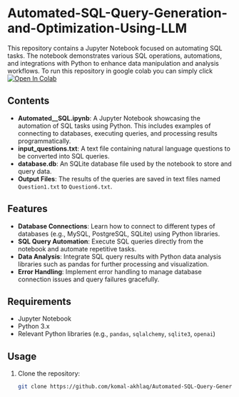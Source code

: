 # Automated-SQL-Query-Generation-and-Optimization-Using-LLM

This repository contains a Jupyter Notebook focused on automating SQL tasks. The notebook demonstrates various SQL operations, automations, and integrations with Python to enhance data manipulation and analysis workflows. To run this repository in google colab you can simply click <a target="_blank" href="https://colab.research.google.com/github/komal-akhlaq/Automated-SQL-Query-Generation-and-Optimization-Using-LLM/blob/main/Automated__SQL.ipynb" target='_blank'>
  <img src="https://colab.research.google.com/assets/colab-badge.svg" alt="Open In Colab"/>
</a>

## Contents

- **Automated__SQL.ipynb**: A Jupyter Notebook showcasing the automation of SQL tasks using Python. This includes examples of connecting to databases, executing queries, and processing results programmatically.
- **input_questions.txt**: A text file containing natural language questions to be converted into SQL queries.
- **database.db**: An SQLite database file used by the notebook to store and query data.
- **Output Files**: The results of the queries are saved in text files named `Question1.txt` to `Question6.txt`.

## Features

- **Database Connections**: Learn how to connect to different types of databases (e.g., MySQL, PostgreSQL, SQLite) using Python libraries.
- **SQL Query Automation**: Execute SQL queries directly from the notebook and automate repetitive tasks.
- **Data Analysis**: Integrate SQL query results with Python data analysis libraries such as pandas for further processing and visualization.
- **Error Handling**: Implement error handling to manage database connection issues and query failures gracefully.

## Requirements

- Jupyter Notebook
- Python 3.x
- Relevant Python libraries (e.g., `pandas`, `sqlalchemy`, `sqlite3`, `openai`)

## Usage

1. Clone the repository:
   ```bash
   git clone https://github.com/komal-akhlaq/Automated-SQL-Query-Generation-and-Optimization-Using-LLM
